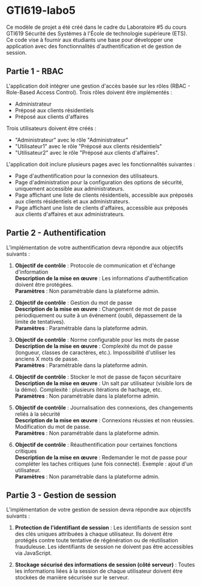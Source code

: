 # GTI619-labo5
Ce modèle de projet a été créé dans le cadre du Laboratoire #5 du cours GTI619 Sécurité des Systèmes à l'École de technologie supérieure (ETS). Ce code vise à fournir aux étudiants une base pour développer une application avec des fonctionnalités d'authentification et de gestion de session.

## Partie 1 - RBAC
L'application doit intégrer une gestion d'accès basée sur les rôles (RBAC - Role-Based Access Control). Trois rôles doivent être implémentés :
- Administrateur
- Préposé aux clients résidentiels
- Préposé aux clients d'affaires

Trois utilisateurs doivent être créés :
- "Administrateur" avec le rôle "Administrateur"
- "Utilisateur1" avec le rôle "Préposé aux clients résidentiels"
- "Utilisateur2" avec le rôle "Préposé aux clients d'affaires".

L'application doit inclure plusieurs pages avec les fonctionnalités suivantes :
- Page d'authentification pour la connexion des utilisateurs.
- Page d'administration pour la configuration des options de sécurité, uniquement accessible aux administrateurs.
- Page affichant une liste de clients résidentiels, accessible aux préposés aux clients résidentiels et aux administrateurs.
- Page affichant une liste de clients d'affaires, accessible aux préposés aux clients d'affaires et aux administrateurs.

## Partie 2 - Authentification
L’implémentation de votre authentification devra répondre aux objectifs suivants :

1. **Objectif de contrôle** : Protocole de communication et d'échange d'information  
   **Description de la mise en œuvre** : Les informations d'authentification doivent être protégées.  
   **Paramètres** : Non paramétrable dans la plateforme admin.  

2. **Objectif de contrôle** : Gestion du mot de passe  
   **Description de la mise en œuvre** : Changement de mot de passe périodiquement ou suite à un événement (oubli, dépassement de la limite de tentatives).  
   **Paramètres** : Paramétrable dans la plateforme admin.  

3. **Objectif de contrôle** : Norme configurable pour les mots de passe  
   **Description de la mise en œuvre** : Complexité du mot de passe (longueur, classes de caractères, etc.). Impossibilité d'utiliser les anciens X mots de passe.  
   **Paramètres** : Paramétrable dans la plateforme admin.  

4. **Objectif de contrôle** : Stocker le mot de passe de façon sécuritaire  
   **Description de la mise en œuvre** : Un salt par utilisateur (visible lors de la démo). Complexité : plusieurs itérations de hachage, etc.  
   **Paramètres** : Non paramétrable dans la plateforme admin.  

5. **Objectif de contrôle** : Journalisation des connexions, des changements reliés à la sécurité  
   **Description de la mise en œuvre** : Connexions réussies et non réussies. Modification du mot de passe.  
   **Paramètres** : Non paramétrable dans la plateforme admin.  

6. **Objectif de contrôle** : Réauthentification pour certaines fonctions critiques  
   **Description de la mise en œuvre** : Redemander le mot de passe pour compléter les taches critiques (une fois connecté). Exemple : ajout d'un utilisateur.  
   **Paramètres** : Non paramétrable dans la plateforme admin.

## Partie 3 - Gestion de session
L’implémentation de votre gestion de session devra répondre aux objectifs suivants :

1. **Protection de l'identifiant de session** :
Les identifiants de session sont des clés uniques attribuées à chaque utilisateur.
Ils doivent être protégés contre toute tentative de régénération ou de réutilisation frauduleuse. 
Les identifiants de session ne doivent pas être accessibles via JavaScript.

2. **Stockage sécurisé des informations de session (côté serveur)** :
Toutes les informations liées à la session de chaque utilisateur doivent être stockées de manière sécurisée sur le serveur.

